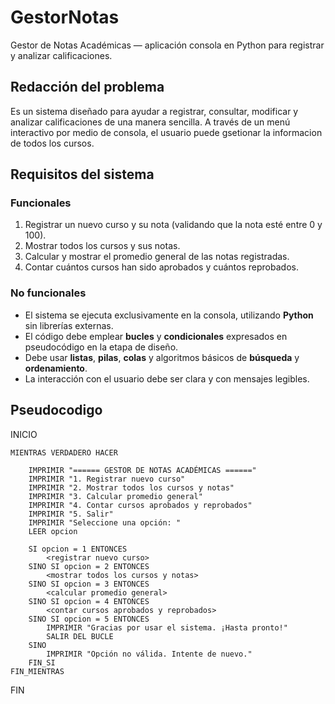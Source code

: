 # GestorNotas
Gestor de Notas Académicas — aplicación consola en Python para registrar y analizar calificaciones.


## Redacción del problema
Es un sistema diseñado para ayudar a registrar, consultar, modificar y analizar calificaciones de una manera sencilla. A través de un menú interactivo por medio de consola, el usuario puede gsetionar la informacion
de todos los cursos.

## Requisitos del sistema

### Funcionales
1. Registrar un nuevo curso y su nota (validando que la nota esté entre 0 y 100).  
2. Mostrar todos los cursos y sus notas.  
3. Calcular y mostrar el promedio general de las notas registradas.  
4. Contar cuántos cursos han sido aprobados y cuántos reprobados.


### No funcionales
- El sistema se ejecuta exclusivamente en la consola, utilizando **Python** sin librerías externas.  
- El código debe emplear **bucles** y **condicionales** expresados en pseudocódigo en la etapa de diseño.  
- Debe usar **listas**, **pilas**, **colas** y algoritmos básicos de **búsqueda** y **ordenamiento**.  
- La interacción con el usuario debe ser clara y con mensajes legibles.  



## Pseudocodigo

INICIO

    MIENTRAS VERDADERO HACER
    
        IMPRIMIR "====== GESTOR DE NOTAS ACADÉMICAS ======"
        IMPRIMIR "1. Registrar nuevo curso"
        IMPRIMIR "2. Mostrar todos los cursos y notas"
        IMPRIMIR "3. Calcular promedio general"
        IMPRIMIR "4. Contar cursos aprobados y reprobados"
        IMPRIMIR "5. Salir"
        IMPRIMIR "Seleccione una opción: "
        LEER opcion

        SI opcion = 1 ENTONCES
            <registrar nuevo curso>
        SINO SI opcion = 2 ENTONCES
            <mostrar todos los cursos y notas>
        SINO SI opcion = 3 ENTONCES
            <calcular promedio general>
        SINO SI opcion = 4 ENTONCES
            <contar cursos aprobados y reprobados>
        SINO SI opcion = 5 ENTONCES
            IMPRIMIR "Gracias por usar el sistema. ¡Hasta pronto!"
            SALIR DEL BUCLE
        SINO
            IMPRIMIR "Opción no válida. Intente de nuevo."
        FIN_SI
    FIN_MIENTRAS
FIN
